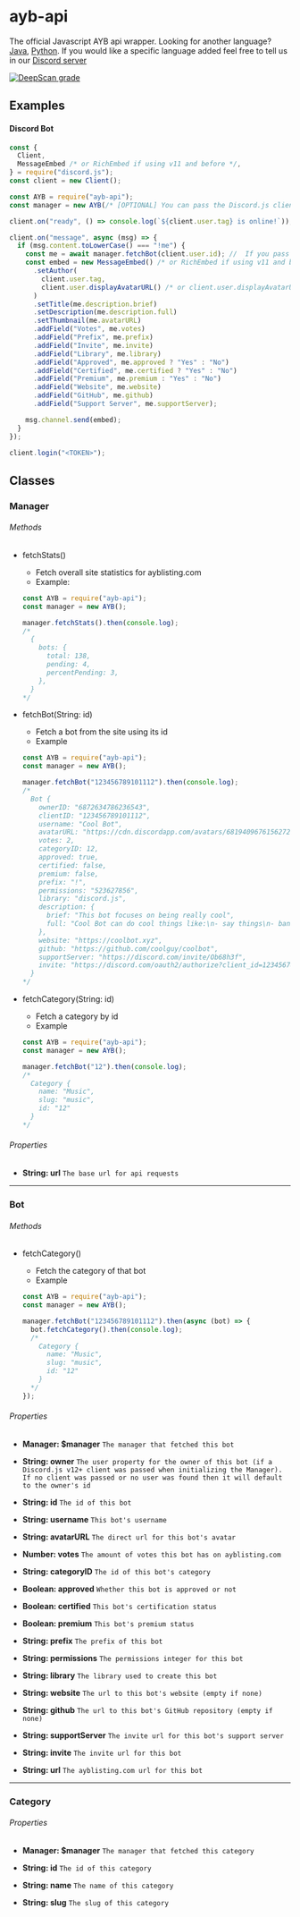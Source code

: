 # ayb-api

The official Javascript AYB api wrapper. Looking for another language? [Java](https://github.com/AdvertiseYourBot/ayb-api.java), [Python](https://github.com/AdvertiseYourBot/ayb-api.py). If you would like a specific language added feel free to tell us in our [Discord server](https://discord.gg/bDsTZ29)

[![DeepScan grade](https://deepscan.io/api/teams/10306/projects/13032/branches/211955/badge/grade.svg)](https://deepscan.io/dashboard#view=project&tid=10306&pid=13032&bid=211955)

## Examples

#### Discord Bot

```js
const {
  Client,
  MessageEmbed /* or RichEmbed if using v11 and before */,
} = require("discord.js");
const client = new Client();

const AYB = require("ayb-api");
const manager = new AYB(/* [OPTIONAL] You can pass the Discord.js client here for more methods and properties */);

client.on("ready", () => console.log(`${client.user.tag} is online!`));

client.on("message", async (msg) => {
  if (msg.content.toLowerCase() === "!me") {
    const me = await manager.fetchBot(client.user.id); //  If you pass the Discord.js client into the new Manager instance you can do Manager#fetchMe() instead of Manager#fetchBot(client.user.id);
    const embed = new MessageEmbed() /* or RichEmbed if using v11 and before */
      .setAuthor(
        client.user.tag,
        client.user.displayAvatarURL() /* or client.user.displayAvatarURL for v11 and before */
      )
      .setTitle(me.description.brief)
      .setDescription(me.description.full)
      .setThumbnail(me.avatarURL)
      .addField("Votes", me.votes)
      .addField("Prefix", me.prefix)
      .addField("Invite", me.invite)
      .addField("Library", me.library)
      .addField("Approved", me.approved ? "Yes" : "No")
      .addField("Certified", me.certified ? "Yes" : "No")
      .addField("Premium", me.premium : "Yes" : "No")
      .addField("Website", me.website)
      .addField("GitHub", me.github)
      .addField("Support Server", me.supportServer);

    msg.channel.send(embed);
  }
});

client.login("<TOKEN>");
```

## Classes

### Manager

###### Methods

- fetchStats()
  - Fetch overall site statistics for ayblisting.com
  - Example:

  ```js
  const AYB = require("ayb-api");
  const manager = new AYB();

  manager.fetchStats().then(console.log);
  /*
    {
      bots: {
        total: 138,
        pending: 4,
        percentPending: 3,
      },
    }
  */
  ```

- fetchBot(String: id)
  - Fetch a bot from the site using its id
  - Example

  ```js
  const AYB = require("ayb-api");
  const manager = new AYB();

  manager.fetchBot("123456789101112").then(console.log);
  /*
    Bot {
      ownerID: "6872634786236543",
      clientID: "123456789101112",
      username: "Cool Bot",
      avatarURL: "https://cdn.discordapp.com/avatars/681940967615627276/9e876b4b6cf61b343c4bd345bcf69ff5.jpg",
      votes: 2,
      categoryID: 12,
      approved: true,
      certified: false,
      premium: false,
      prefix: "!",
      permissions: "523627856",
      library: "discord.js",
      description: {
        brief: "This bot focuses on being really cool",
        full: "Cool Bot can do cool things like:\n- say things\n- ban people\n- kick people\n- tell yo mama jokes\n\n Add it now for ultimate coolness",
      },
      website: "https://coolbot.xyz",
      github: "https://github.com/coolguy/coolbot",
      supportServer: "https://discord.com/invite/Ob68h3f",
      invite: "https://discord.com/oauth2/authorize?client_id=123456789101112&scope=bot&permissions=523627856"
    }
  */
  ```

- fetchCategory(String: id)
  - Fetch a category by id
  - Example

  ```js
  const AYB = require("ayb-api");
  const manager = new AYB();

  manager.fetchBot("12").then(console.log);
  /*
    Category {
      name: "Music",
      slug: "music",
      id: "12"
    }
  */
  ```

###### Properties

- **String: url** `The base url for api requests`

---

### Bot

###### Methods

- fetchCategory()
  - Fetch the category of that bot
  - Example

  ```js
  const AYB = require("ayb-api");
  const manager = new AYB();

  manager.fetchBot("123456789101112").then(async (bot) => {
    bot.fetchCategory().then(console.log);
    /*
      Category {
        name: "Music",
        slug: "music",
        id: "12"
      }
    */
  });
  ```

###### Properties

- **Manager: \$manager** `The manager that fetched this bot`

- **String: owner** `The user property for the owner of this bot (if a Discord.js v12+ client was passed when initializing the Manager). If no client was passed or no user was found then it will default to the owner's id`

- **String: id** `The id of this bot`

- **String: username** `This bot's username`

- **String: avatarURL** `The direct url for this bot's avatar`

- **Number: votes** `The amount of votes this bot has on ayblisting.com`

- **String: categoryID** `The id of this bot's category`

- **Boolean: approved** `Whether this bot is approved or not`

- **Boolean: certified** `This bot's certification status`

- **Boolean: premium** `This bot's premium status`

- **String: prefix** `The prefix of this bot`

- **String: permissions** `The permissions integer for this bot`

- **String: library** `The library used to create this bot`

- **String: website** `The url to this bot's website (empty if none)`

- **String: github** `The url to this bot's GitHub repository (empty if none)`

- **String: supportServer** `The invite url for this bot's support server`

- **String: invite** `The invite url for this bot`

- **String: url** `The ayblisting.com url for this bot`

---

### Category

###### Properties

- **Manager: \$manager** `The manager that fetched this category`

- **String: id** `The id of this category`

- **String: name** `The name of this category`

- **String: slug** `The slug of this category`
